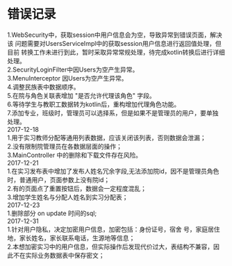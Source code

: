 # 错误记录
1.WebSecurity中，获取session中用户信息会为空，导致异常到错误页面，解决该
问题需要对UsersServiceImpl中的获取session用户信息进行返回值处理，但目前
转换工作未进行到此，暂时采取异常常规处理，待完成kotlin转换后进行详细处理。  
2.SecurityLoginFilter中因Users为空产生异常。  
3.MenuInterceptor 因Users为空产生异常。  
4.调整民族表中数据顺序。  
5.在院与角色关联表增加 "是否允许代理该角色" 字段。  
6.等待学生与教职工数据转为kotlin后，重构增加代理角色功能。  
7.添加专业，班级时，管理员可以选择系，但是如果不是管理员的用户，要单独
处理。  
2017-12-18  
1.用于实习教师分配等通用列表数据，应该关闭该列表，否则数据会泄漏；  
2.没有限制院管理员在各数据层面的操作；  
3.MainController 中的删除和下载文件存在风险。  
2017-12-21  
1.在实习发布表中增加了发布人姓名冗余字段,无法添加院id，因不是管理员角色
时，普通用户，页面参数上没有院id；  
2.有的页面点了重置按钮后，数据会一定程度混乱；  
3.增加学生姓名与分配人姓名到实习分配表；  
2017-12-23  
1.删除部分 on update 时间的sql;  
2017-12-31  
1.针对用户隐私，决定加密用户信息，加密包括：身份证号，宿舍
号，家庭居住地，家长姓名，家长联系电话，生源地等信息；  
2.本想加密实习中的用户信息，但实际操作后发现代价过大，表结构不兼容，因
此不在实际业务数据表中保存密文；